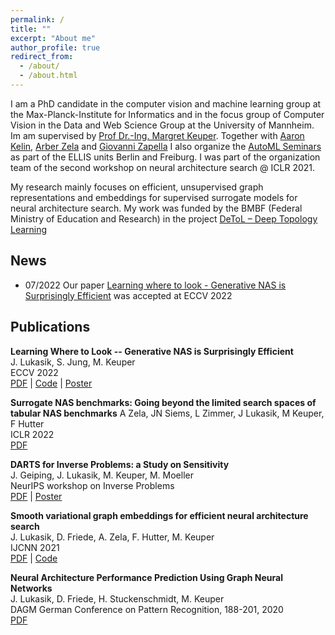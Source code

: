 ```yaml
---
permalink: /
title: ""
excerpt: "About me"
author_profile: true
redirect_from: 
  - /about/
  - /about.html
---
```


I am a PhD candidate in the computer vision and machine learning group at the Max-Planck-Institute for Informatics and in the focus group of Computer Vision in the Data and Web Science Group at the University of Mannheim. Im am supervised by [Prof Dr.-Ing. Margret Keuper](https://www.vc.informatik.uni-siegen.de/en/keuper-margret). Together with [Aaron Kelin](https://aaronkl.github.io/), [Arber Zela](https://ml.informatik.uni-freiburg.de/profile/zela/) and [Giovanni Zapella](https://giovannizappella.github.io/) I also organize the [AutoML Seminars](
https://automl-seminars.github.io/) as part of the ELLIS units Berlin and Freiburg. I was part of the organization team of the second workshop on neural architecture search @ ICLR 2021.

My research mainly focuses on efficient, unsupervised graph representations and embeddings for supervised surrogate models for neural architecture search.
My work was funded by the BMBF (Federal Ministry of Education and Research) in the project [DeToL – Deep Topology Learning](https://keuperj.github.io/DeToL/) 

News
---
* 07/2022 Our paper [Learning where to look - Generative NAS is Surprisingly Efficient](https://arxiv.org/abs/2203.08734) was accepted at ECCV 2022


Publications
---
**Learning Where to Look -- Generative NAS is Surprisingly Efficient**   
J. Lukasik, S. Jung, M. Keuper  
ECCV 2022      
[PDF](https://arxiv.org/abs/2203.08734) | [Code](https://github.com/jovitalukasik/AG-Net) | [Poster](https://jung.vision/poster/2022_Generative_NAS_Poster.pdf)

**Surrogate NAS benchmarks: Going beyond the limited search spaces of tabular NAS benchmarks**
A Zela, JN Siems, L Zimmer, J Lukasik, M Keuper, F Hutter  
ICLR 2022    
[PDF](https://openreview.net/forum?id=OnpFa95RVqs)

**DARTS for Inverse Problems: a Study on Sensitivity**  
J. Geiping, J. Lukasik, M. Keuper, M. Moeller  
NeurIPS workshop on Inverse Problems  
[PDF](https://openreview.net/forum?id=ty5XCitJfLA) | [Poster](https://openreview.net/attachment?id=ty5XCitJfLA&name=conference_poster)

**Smooth variational graph embeddings for efficient neural architecture search**  
J. Lukasik, D. Friede, A. Zela, F. Hutter, M. Keuper    
IJCNN 2021    
[PDF](https://arxiv.org/pdf/2010.04683.pdf) | [Code](https://github.com/jovitalukasik/SVGe)
 
**Neural Architecture Performance Prediction Using Graph Neural Networks**  
J. Lukasik, D. Friede, H. Stuckenschmidt, M. Keuper  
DAGM German Conference on Pattern Recognition, 188-201, 2020  
[PDF](https://link.springer.com/chapter/10.1007/978-3-030-71278-5_14)
